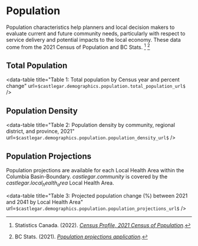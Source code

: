 # Population

Population characteristics help planners and local decision makers to evaluate current and future community needs, particularly with respect to service delivery and potential impacts to the local economy. These data come from the 2021 Census of Population and BC Stats. [^1] [^2]

## Total Population

<data-table title="Table 1: Total population by Census year and percent change" url=`$castlegar.demographics.population.total_population_url$` />

## Population Density

<data-table title="Table 2: Population density by community, regional district, and province, 2021" url=`$castlegar.demographics.population.population_density_url$` />

## Population Projections

Population projections are available for each Local Health Area within the Columbia Basin-Boundary. $castlegar.community$ is covered by the $castlegar.local_health_area$ Local Health Area.

<data-table title="Table 3: Projected population change (%) between 2021 and 2041 by Local Health Area" url=`$castlegar.demographics.population.population_projections_url$` />

[^1]: Statistics Canada. (2022). *[Census Profile, 2021 Census of Population](https://www12.statcan.gc.ca/census-recensement/2021/dp-pd/prof/index.cfm?Lang=E)*.

[^2]: BC Stats. (2021). *[Population projections application](https://www2.gov.bc.ca/gov/content/data/statistics/people-population-community/population/population-projections)*.

<!--
Purpose: Community Profiles Web Development
Date: 2022-11-08
Analyst: Leeza Perehudoff
Version: 2
-->